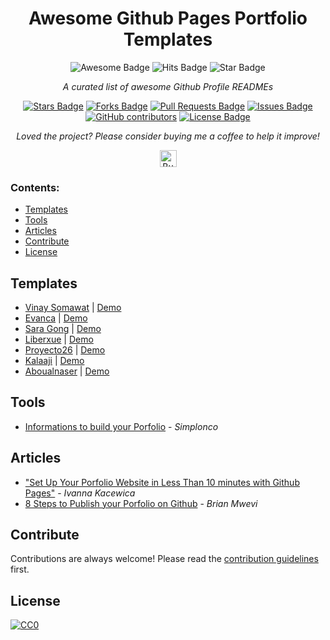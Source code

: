 <h1 align="center">Awesome Github Pages Portfolio Templates</h1>
<div align="center">
<img src="https://cdn.rawgit.com/sindresorhus/awesome/d7305f38d29fed78fa85652e3a63e154dd8e8829/media/badge.svg" alt="Awesome Badge"/>
<img src="http://hits.dwyl.com/guilyx/awesome-ghpages-portfolio-templates.svg" alt="Hits Badge"/>
<img src="https://img.shields.io/static/v1?label=%F0%9F%8C%9F&message=If%20Useful&style=style=flat&color=BC4E99" alt="Star Badge"/></a><br>

<i>A curated list of awesome Github Profile READMEs</i>

<a href="https://github.com/guilyx/awesome-ghpages-portfolio-templates/stargazers"><img src="https://img.shields.io/github/stars/guilyx/awesome-ghpages-portfolio-templates" alt="Stars Badge"/></a>
<a href="https://github.com/guilyx/awesome-ghpages-portfolio-templates/network/members"><img src="https://img.shields.io/github/forks/guilyx/awesome-ghpages-portfolio-templates" alt="Forks Badge"/></a>
<a href="https://github.com/guilyx/awesome-ghpages-portfolio-templates/pulls"><img src="https://img.shields.io/github/issues-pr/guilyx/awesome-ghpages-portfolio-templates" alt="Pull Requests Badge"/></a>
<a href="https://github.com/guilyx/awesome-ghpages-portfolio-templates/issues"><img src="https://img.shields.io/github/issues/guilyx/awesome-ghpages-portfolio-templates" alt="Issues Badge"/></a>
<a href="https://github.com/guilyx/awesome-ghpages-portfolio-templates/graphs/contributors"><img alt="GitHub contributors" src="https://img.shields.io/github/contributors/guilyx/awesome-ghpages-portfolio-templates?color=2b9348"></a>
<a href="https://github.com/guilyx/awesome-ghpages-portfolio-templates/blob/master/LICENSE"><img src="https://img.shields.io/github/license/guilyx/awesome-ghpages-portfolio-templates?color=2b9348" alt="License Badge"/></a>

<i>Loved the project? Please consider buying me a coffee to help it improve!</i>

<a href="https://www.buymeacoffee.com/dq01aOE" target="_blank"><img src="https://cdn.buymeacoffee.com/buttons/default-red.png" alt="Buy Me A Coffee" height="27"></a>

</div>

### Contents:
  - [Templates](#templates)
  - [Tools](#tools)
  - [Articles](#articles)
  - [Contribute](#contribute)
  - [License](#license)


## Templates

- [Vinay Somawat](https://github.com/vinaysomawat/vinaysomawat.github.io) | [Demo](https://vinaysomawat.github.io)
- [Evanca](https://github.com/evanca/quick-portfolio) | [Demo](https://yourawesomeusername.github.io/)
- [Sara Gong](https://github.com/saragong/hello/) | [Demo](https://saragong.github.io/hello/)
- [Liberxue](https://github.com/Liberxue/liberxue.github.io) | [Demo](https://liberxue.github.io)
- [Proyecto26](https://github.com/proyecto26/proyecto26.github.io) | [Demo](https://github.com/proyecto26/proyecto26.github.io)
- [Kalaaji](https://github.com/kalaaji/kalaaji.github.io) | [Demo](https://kalaaji.github.io/)
- [Aboualnaser](https://github.com/aboualnaser/aboualnaser.github.io/) | [Demo](https://aboualnaser.github.io/)

## Tools

- [Informations to build your Porfolio](https://github.com/simplonco/portfolio) - *Simplonco*

## Articles
- ["Set Up Your Porfolio Website in Less Than 10 minutes with Github Pages"](https://blog.usejournal.com/set-up-your-portfolio-website-in-less-than-10-minutes-with-github-pages-d0efa8ff56fd) - *Ivanna Kacewica*
- [8 Steps to Publish your Porfolio on Github](https://medium.com/tunapanda-institute/8-steps-to-publish-your-portfolio-on-github-9d6e6e3d2e84) - *Brian Mwevi*

## Contribute

Contributions are always welcome!
Please read the [contribution guidelines](contributing.md) first.

## License

[![CC0](https://licensebuttons.net/p/zero/1.0/88x31.png)](https://creativecommons.org/publicdomain/zero/1.0/)
